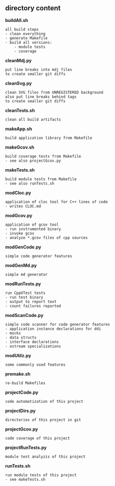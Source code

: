 ## directory content

**buildAll.sh**
```
all build steps
- clean everything
- generate Makefile
- build all versions:
    - module tests
    - coverage
```

**cleanMdj.py**
```
put line breaks into mdj files
to create smaller git diffs
```

**cleanSvg.py**
```
clean SVG files from UNREGISTERED background
also put line breaks behind tags
to create smaller git diffs
```

**cleanTests.sh**
```
clean all build artifacts
```

**makeApp.sh**
```
build application library from Makefile
```

**makeGcov.sh**
```
build coverage tests from Makefile
- see also projectGcov.py
```

**makeTests.sh**
```
build module tests from Makefile
- see also runTests.sh
```

**modCloc.py**
```
application of cloc tool for C++ lines of code
- writes CLOC.md
```

**modGcov.py**
```
application of gcov tool
- run instrumented binary
- invoke gcov
- analyze *.gcov files of cpp sources
```

**modGenCode.py**
```
simple code generator features
```

**modGenMd.py**
```
simple md generator
```

**modRunTests.py**
```
run CppUTest tests
- run test binary
- output to report text
- count failures reported
```

**modScanCode.py**
```
simple code scanner for code generator features
- application instance declarations for ddi
- mocks
- data structs
- interface declarations
- ostream specializations
```

**modUtilz.py**
```
some commonly used features
```

**premake.sh**
```
re-build Makefiles
```

**projectCode.py**
```
code automatization of this project
```

**projectDirs.py**
```
directories of this project in git
```

**projectGcov.py**
```
code coverage of this project
```

**projectRunTests.py**
```
module test analyzis of this project
```

**runTests.sh**
```
run module tests of this project
- see makeTests.sh
```
